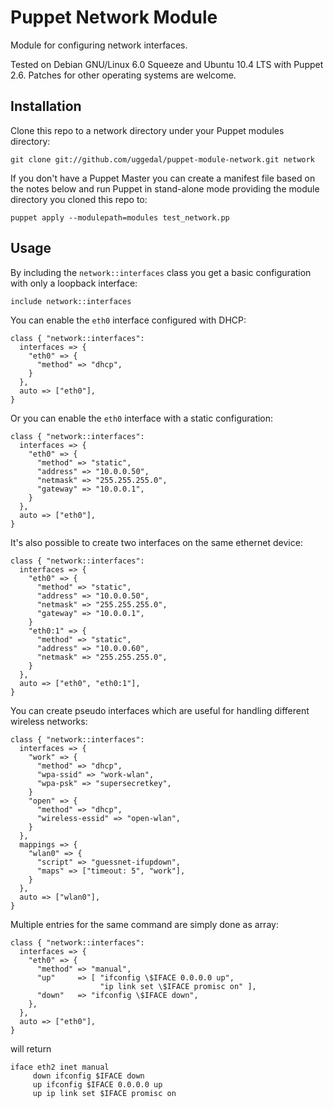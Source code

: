 Puppet Network Module
=====================

Module for configuring network interfaces.

Tested on Debian GNU/Linux 6.0 Squeeze and Ubuntu 10.4 LTS with
Puppet 2.6. Patches for other operating systems are welcome.


Installation
------------

Clone this repo to a network directory under your Puppet modules directory:

    git clone git://github.com/uggedal/puppet-module-network.git network

If you don't have a Puppet Master you can create a manifest file
based on the notes below and run Puppet in stand-alone mode
providing the module directory you cloned this repo to:

    puppet apply --modulepath=modules test_network.pp


Usage
-----

By including the `network::interfaces` class you get a basic configuration
with only a loopback interface:

    include network::interfaces

You can enable the `eth0` interface configured with DHCP:

    class { "network::interfaces":
      interfaces => {
        "eth0" => {
          "method" => "dhcp",
        }
      },
      auto => ["eth0"],
    }

Or you can enable the `eth0` interface with a static configuration:

    class { "network::interfaces":
      interfaces => {
        "eth0" => {
          "method" => "static",
          "address" => "10.0.0.50",
          "netmask" => "255.255.255.0",
          "gateway" => "10.0.0.1",
        }
      },
      auto => ["eth0"],
    }

It's also possible to create two interfaces on the same ethernet device:

    class { "network::interfaces":
      interfaces => {
        "eth0" => {
          "method" => "static",
          "address" => "10.0.0.50",
          "netmask" => "255.255.255.0",
          "gateway" => "10.0.0.1",
        }
        "eth0:1" => {
          "method" => "static",
          "address" => "10.0.0.60",
          "netmask" => "255.255.255.0",
        }
      },
      auto => ["eth0", "eth0:1"],
    }

You can create pseudo interfaces which are useful for handling different
wireless networks:


    class { "network::interfaces":
      interfaces => {
        "work" => {
          "method" => "dhcp",
          "wpa-ssid" => "work-wlan",
          "wpa-psk" => "supersecretkey",
        }
        "open" => {
          "method" => "dhcp",
          "wireless-essid" => "open-wlan",
        }
      },
      mappings => {
        "wlan0" => {
          "script" => "guessnet-ifupdown",
          "maps" => ["timeout: 5", "work"],
        }
      },
      auto => ["wlan0"],
    }

Multiple entries for the same command are simply done as array:

	class { "network::interfaces":
	  interfaces => {
	    "eth0" => {
	      "method" => "manual",
	      "up"     => [ "ifconfig \$IFACE 0.0.0.0 up",
	                    "ip link set \$IFACE promisc on" ],
	      "down"   => "ifconfig \$IFACE down",
	    },
	  },
	  auto => ["eth0"],
	}

will return

	iface eth2 inet manual
	     down ifconfig $IFACE down
	     up ifconfig $IFACE 0.0.0.0 up
	     up ip link set $IFACE promisc on
